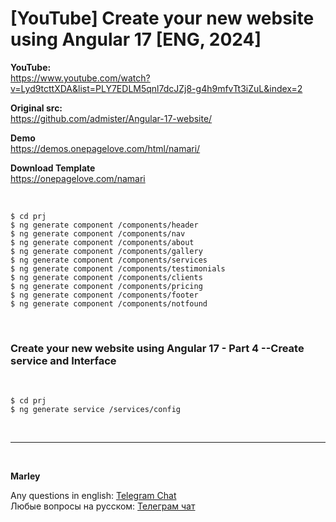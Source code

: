 # [YouTube] Create your new website using Angular 17 [ENG, 2024]

**YouTube:**  
https://www.youtube.com/watch?v=Lyd9tcttXDA&list=PLY7EDLM5qnl7dcJZj8-g4h9mfvTt3iZuL&index=2

**Original src:**  
https://github.com/admister/Angular-17-website/

**Demo**  
https://demos.onepagelove.com/html/namari/

**Download Template**  
https://onepagelove.com/namari

<br/>

```
$ cd prj
$ ng generate component /components/header
$ ng generate component /components/nav
$ ng generate component /components/about
$ ng generate component /components/gallery
$ ng generate component /components/services
$ ng generate component /components/testimonials
$ ng generate component /components/clients
$ ng generate component /components/pricing
$ ng generate component /components/footer
$ ng generate component /components/notfound
```

<br/>

### Create your new website using Angular 17 - Part 4 --Create service and Interface

<br/>

```
$ cd prj
$ ng generate service /services/config
```

<br/>

---

<br/>

**Marley**

Any questions in english: <a href="https://jsdev.org/chat/">Telegram Chat</a>  
Любые вопросы на русском: <a href="https://jsdev.ru/chat/">Телеграм чат</a>
